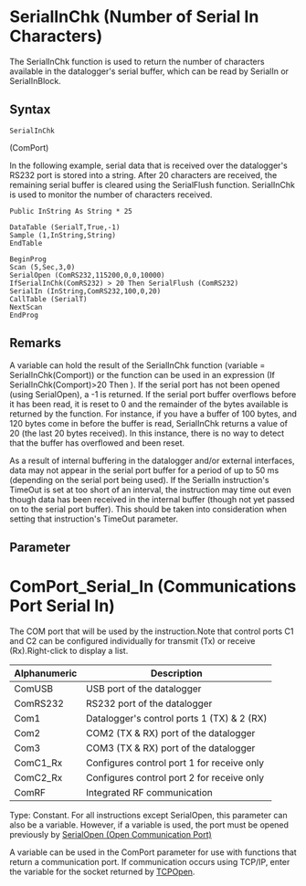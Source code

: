 # SerialInChk (Number of Serial In Characters)

The SerialInChk function is used to return the number of characters available in the datalogger's serial buffer, which can be read by SerialIn or SerialInBlock.

## Syntax

```
SerialInChk
```

(ComPort)

In the following example, serial data that is received over the datalogger's RS232 port is stored into a string. After 20 characters are received, the remaining serial buffer is cleared using the SerialFlush function. SerialInChk is used to monitor the number of characters received.

```
Public InString As String * 25

DataTable (SerialT,True,-1)
Sample (1,InString,String)
EndTable

BeginProg
Scan (5,Sec,3,0)
SerialOpen (ComRS232,115200,0,0,10000)
IfSerialInChk(ComRS232) > 20 Then SerialFlush (ComRS232)
SerialIn (InString,ComRS232,100,0,20)
CallTable (SerialT)
NextScan
EndProg
```

## Remarks

A variable can hold the result of the SerialInChk function (variable = SerialInChk(Comport)) or the function can be used in an expression (If SerialInChk(Comport)>20 Then ). If the serial port has not been opened (using SerialOpen), a -1 is returned. If the serial port buffer overflows before it has been read, it is reset to 0 and the remainder of the bytes available is returned by the function. For instance, if you have a buffer of 100 bytes, and 120 bytes come in before the buffer is read, SerialInChk returns a value of 20 (the last 20 bytes received). In this instance, there is no way to detect that the buffer has overflowed and been reset.

As a result of internal buffering in the datalogger and/or external interfaces, data may not appear in the serial port buffer for a period of up to 50 ms (depending on the serial port being used). If the SerialIn instruction's TimeOut is set at too short of an interval, the instruction may time out even though data has been received in the internal buffer (though not yet passed on to the serial port buffer). This should be taken into consideration when setting that instruction's TimeOut parameter.

## Parameter

# ComPort_Serial_In (Communications Port Serial In)

The COM port that will be used by the instruction.Note that control ports C1 and C2 can be configured individually for transmit (Tx) or receive (Rx).Right-click to display a list.

| Alphanumeric | Description                                |
| ------------ | ------------------------------------------ |
| ComUSB       | USB port of the datalogger                 |
| ComRS232     | RS232 port of the datalogger               |
| Com1         | Datalogger's control ports 1 (TX) & 2 (RX) |
| Com2         | COM2 (TX & RX) port of the datalogger      |
| Com3         | COM3 (TX & RX) port of the datalogger      |
| ComC1_Rx     | Configures control port 1 for receive only |
| ComC2_Rx     | Configures control port 2 for receive only |
| ComRF        | Integrated RF communication                |

Type: Constant. For all instructions except SerialOpen, this parameter can also be a variable. However, if a variable is used, the port must be opened previously by [SerialOpen (Open Communication Port)](serialopen.md)

A variable can be used in the ComPort parameter for use with functions that return a communication port. If communication occurs using TCP/IP, enter the variable for the socket returned by [TCPOpen](tcpopen.md).
